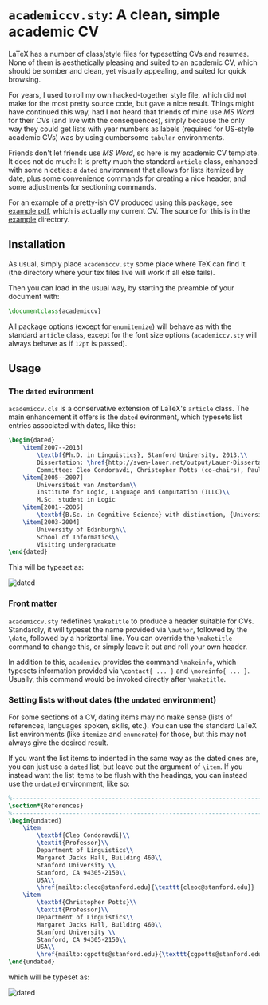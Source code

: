 # `academiccv.sty`: A clean, simple academic CV

LaTeX has a number of class/style files for typesetting CVs and resumes. None
of them is aesthetically pleasing and suited to an academic CV, which should be
somber and clean, yet visually appealing, and suited for quick browsing.

For years, I used to roll my own hacked-together style file, which did not make
for the most pretty source code, but gave a nice result. Things might have 
continued this way, had I not heard that friends of mine use *MS Word* for 
their  CVs (and live with the consequences), simply because the only way they 
could get lists with year numbers as labels (required for US-style academic 
CVs) was by using cumbersome `tabular` environments.

Friends don't let friends use *MS Word*, so here is my academic CV template. 
It does not do much: It is pretty much the standard `article` class, enhanced
with some niceties: a `dated` environment that allows for lists itemized by
date, plus some convenience commands for creating a nice header, and some 
adjustments for sectioning commands.

For an example of a pretty-ish CV produced using this package, see 
[example.pdf](example/main.pdf), which is actually my current CV. 
The source for this is in the [example](example/) directory.

## Installation

As usual, simply place `academiccv.sty` some place where TeX can find it
(the directory where your tex files live will work if all else fails).

Then you can load in the usual way, by starting the preamble
of your document with:
```latex
\documentclass{academiccv}
```

All package options (except for `enumitemize`) will behave as with the standard
`article` class, except for the font size options (`academiccv.sty` will always behave as if `12pt` is passed).

## Usage

### The `dated` evironment

`academiccv.cls` is a conservative extension of LaTeX's `article` class. The 
main enhancement it offers is the `dated` evironment, which typesets list entries associated with dates, like this:

```latex
\begin{dated} 
    \item[2007--2013] 
        \textbf{Ph.D. in Linguistics}, Stanford University, 2013.\\
        Dissertation: \href{http://sven-lauer.net/output/Lauer-Dissertation-DynamicPragmatics.pdf}{\textbf{Towards a dynamic pragmatics}}\\
        Committee: Cleo Condoravdi, Christopher Potts (co-chairs), Paul Kiparsky.
    \item[2005--2007]
        Universiteit van Amsterdam\\
        Institute for Logic, Language and Computation (ILLC)\\
        M.Sc. student in Logic
    \item[2001--2005] 
        \textbf{B.Sc. in Cognitive Science} with distinction, {Universit\"at Osnabr\"uck}, 2005. 
    \item[2003-2004]
        University of Edinburgh\\
        School of Informatics\\
        Visiting undergraduate 
\end{dated}
```

This will be typeset as: 

![dated](http://www.sven-lauer.net/files/academiccv/years.png)

### Front matter

`academiccv.sty` redefines `\maketitle` to produce a header suitable for CVs.
Standardly, it will typeset the name provided via `\author`, followed by the 
`\date`, followed by a horizontal line. You can override the `\maketitle` 
command to change this, or simply leave it out and roll your own header.

In addition to this, `academicv` provides the command `\makeinfo`, which 
typesets information provided via `\contact{ ... }` and `\moreinfo{ ... }`. 
Usually, this command would be invoked directly after `\maketitle`.

### Setting lists without dates (the `undated` environment)

For some sections of a CV, dating items may no make sense (lists of 
references, languages spoken, skills, etc.). You can use the standard 
LaTeX list environments (like `itemize` and `enumerate`) for those, but this
may not always give the desired result.

If you want the list items to indented in the same way as the dated ones are, 
you can just use a `dated` list, but leave out the argument of `\item`. 
If you instead want the list items to be flush with the headings, you can
instead use the `undated` environment, like so:
```latex
%-----------------------------------------------------------------------------%
\section*{References}
%-----------------------------------------------------------------------------%
\begin{undated}
    \item
        \textbf{Cleo Condoravdi}\\
        \textit{Professor}\\
        Department of Linguistics\\
        Margaret Jacks Hall, Building 460\\
        Stanford University \\
        Stanford, CA 94305-2150\\
        USA\\
        \href{mailto:cleoc@stanford.edu}{\texttt{cleoc@stanford.edu}}
    \item 
        \textbf{Christopher Potts}\\
        \textit{Professor}\\
        Department of Linguistics\\
        Margaret Jacks Hall, Building 460\\
        Stanford University \\
        Stanford, CA 94305-2150\\
        USA\\
        \href{mailto:cgpotts@stanford.edu}{\texttt{cgpotts@stanford.edu}}
\end{undated}
```

which will be typeset as: 

![dated](http://www.sven-lauer.net/files/academiccv/references.png)